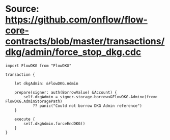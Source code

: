 # Source: https://github.com/onflow/flow-core-contracts/blob/master/transactions/dkg/admin/force_stop_dkg.cdc

```
import FlowDKG from "FlowDKG"

transaction {

    let dkgAdmin: &FlowDKG.Admin

    prepare(signer: auth(BorrowValue) &Account) {
        self.dkgAdmin = signer.storage.borrow<&FlowDKG.Admin>(from: FlowDKG.AdminStoragePath)
            ?? panic("Could not borrow DKG Admin reference")
    }

    execute {
        self.dkgAdmin.forceEndDKG()
    }
}

```